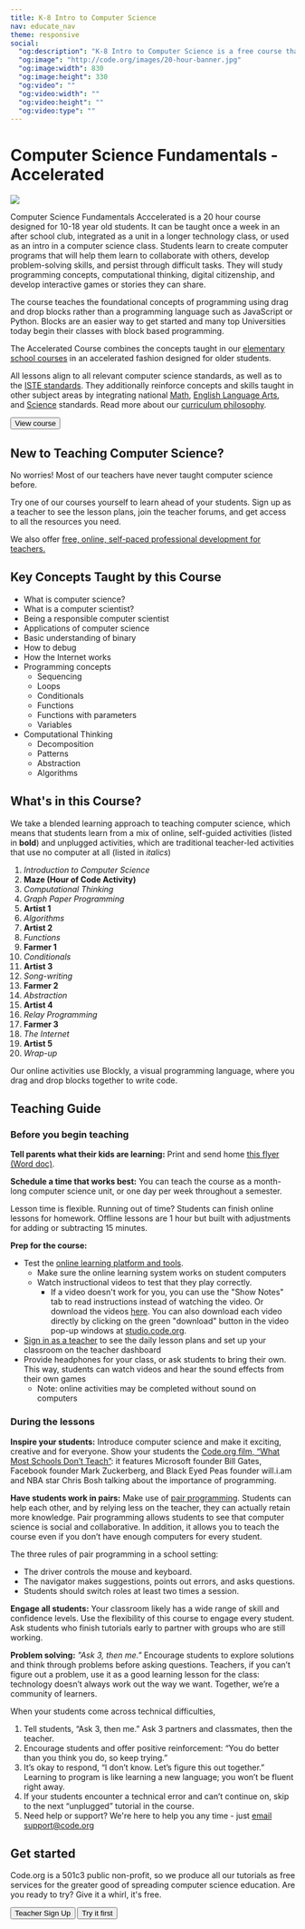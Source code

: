 ```yaml
---
title: K-8 Intro to Computer Science
nav: educate_nav
theme: responsive
social:
  "og:description": "K-8 Intro to Computer Science is a free course that aims to demystify computer science and show K-8 students that it’s fun, collaborative, and creative."
  "og:image": "http://code.org/images/20-hour-banner.jpg"
  "og:image:width": 830
  "og:image:height": 330
  "og:video": ""
  "og:video:width": ""
  "og:video:height": ""
  "og:video:type": ""
---
```

# Computer Science Fundamentals - Accelerated

<img src="/images/20-hour-banner.jpg" style="max-width: 100%"/>

Computer Science Fundamentals Acccelerated is a 20 hour course designed for 10-18 year old students. It can be taught once a week in an after school club, integrated as a unit in a longer technology class, or used as an intro in a computer science class. Students learn to create computer programs that will help them learn to collaborate with others, develop problem-solving skills, and persist through difficult tasks. They will study programming concepts, computational thinking, digital citizenship, and develop interactive games or stories they can share. 

The course teaches the foundational concepts of programming using drag and drop blocks rather than a programming language such as JavaScript or Python. Blocks are an easier way to get started and many top Universities today begin their classes with block based programming.

The Accelerated Course combines the concepts taught in our [elementary school courses](/educate/elementary) in an accelerated fashion designed for older students.

All lessons align to all relevant computer science standards, as well as to the <a href="http://www.iste.org/standards/standards-for-students" target="_blank">ISTE standards</a>. They additionally reinforce concepts and skills taught in other subject areas by integrating national <a href="http://www.corestandards.org/Math/" target="_blank">Math</a>, <a href="http://www.corestandards.org/ELA-Literacy/" target="_blank">English Language Arts</a>, and <a href="http://www.nextgenscience.org/next-generation-science-standards" target="_blank">Science</a> standards. Read more about our [curriculum philosophy](/educate/curriculum#philosophy).

[<button>View course</button>](https://studio.code.org/s/20-hour)


<a id="info-sessions"></a>
## New to Teaching Computer Science?

No worries! Most of our teachers have never taught computer science before. 

Try one of our courses yourself to learn ahead of your students. Sign up as a teacher to see the lesson plans, join the teacher forums, and get access to all the resources you need.

We also offer [free, online, self-paced professional development for teachers.](/educate/professional-development-online)


## Key Concepts Taught by this Course
- What is computer science?
- What is a computer scientist?
- Being a responsible computer scientist
- Applications of computer science
- Basic understanding of binary
- How to debug
- How the Internet works
- Programming concepts
	- Sequencing
	- Loops
	- Conditionals
	- Functions
	- Functions with parameters
	- Variables
- Computational Thinking
	- Decomposition
	- Patterns
	- Abstraction
	- Algorithms

## What's in this Course?

We take a blended learning approach to teaching computer science, which means that students learn from a mix of online, self-guided activities (listed in **bold**) and  unplugged activities, which are traditional teacher-led activities that use no computer at all (listed in *italics*)

1. *Introduction to Computer Science*
2. **Maze (Hour of Code Activity)**
3. *Computational Thinking*
4. *Graph Paper Programming*
5. **Artist 1**
6. *Algorithms*
7. **Artist 2**
8. *Functions*
9. **Farmer 1**
10. *Conditionals*
11. **Artist 3**
12. *Song-writing*
13. **Farmer 2**
14. *Abstraction*
15. **Artist 4**
16. *Relay Programming*
17. **Farmer 3**
18. *The Internet*
19. **Artist 5**
20. *Wrap-up*

Our online activities use Blockly, a visual programming language, where you drag and drop blocks together to write code. 

<a id="teaching-guide"></a>
## Teaching Guide
### Before you begin teaching

**Tell parents what their kids are learning:** Print and send home [this flyer (Word doc)](/files/k8-take-home.docx).

**Schedule a time that works best:** You can teach the course as a month-long computer science unit, or one day per week throughout a semester.

Lesson time is flexible. Running out of time? Students can finish online lessons for homework. Offline lessons are 1 hour but built with adjustments for adding or subtracting 15 minutes.

**Prep for the course:**

- Test the [online learning platform and tools](https://studio.code.org/s/20-hour).
	- Make sure the online learning system works on student computers
	- Watch instructional videos to test that they play correctly.
		- If a video doesn't work for you, you can use the "Show Notes" tab to read instructions instead of watching the video.  Or download the videos [here](https://www.dropbox.com/sh/aax85b3850olxcx/mso9d17QtH). You can also download each video directly by clicking on the green "download" button in the video pop-up windows at [studio.code.org](http://studio.code.org).
- [Sign in as a teacher](http://studio.code.org/users/sign_up?user%5Buser_type%5D=teacher) to see the daily lesson plans and set up your classroom on the teacher dashboard
- Provide headphones for your class, or ask students to bring their own. This way, students can watch videos and hear the sound effects from their own games
	- Note: online activities may be completed without sound on computers

### During the lessons

**Inspire your students:** Introduce computer science and make it exciting, creative and for everyone. Show your students the [Code.org film, “What Most Schools Don’t Teach”](https://www.youtube.com/watch?v=nKIu9yen5nc): it features Microsoft founder Bill Gates, Facebook founder Mark Zuckerberg, and Black Eyed Peas founder will.i.am and NBA star Chris Bosh talking about the importance of programming.

**Have students work in pairs:** Make use of [pair programming](http://www.ncwit.org/resources/pair-programming-box-power-collaborative-learning). Students can help each other, and by relying less on the teacher, they can actually retain more knowledge. Pair programming allows students to see that computer science is social and collaborative. In addition, it allows you to teach the course even if you don’t have enough computers for every student.

The three rules of pair programming in a school setting:

- The driver controls the mouse and keyboard.
- The navigator makes suggestions, points out errors, and asks questions.
- Students should switch roles at least two times a session.

**Engage all students:** Your classroom likely has a wide range of skill and confidence levels. Use the flexibility of this course to engage every student. Ask students who finish tutorials early to partner with groups who are still working.

**Problem solving:** *"Ask 3, then me."*
Encourage students to explore solutions and think through problems before asking questions. Teachers, if you can’t figure out a problem, use it as a good learning lesson for the class: technology doesn’t always work out the way we want. Together, we’re a community of learners.

When your students come across technical difficulties,

1. Tell students, “Ask 3, then me.” Ask 3 partners and classmates, then the teacher.
2. Encourage students and offer positive reinforcement:
“You do better than you think you do, so keep trying.”
3. It’s okay to respond, “I don’t know. Let’s figure this out together.” Learning to program is like learning a new language; you won’t be fluent right away.
4. If your students encounter a technical error and can’t continue on, skip to the next “unplugged” tutorial in the course.
5. Need help or support? We're here to help you any time - just [email support@code.org](mailto://suport@code.org)

## Get started
Code.org is a 501c3 public non-profit, so we produce all our tutorials as free services for the greater good of spreading computer science education. Are you ready to try? Give it a whirl, it's free.

[<button>Teacher Sign Up</button>](http://studio.code.org/users/sign_up?user%5Buser_type%5D=teacher) [<button>Try it first</button>](https://studio.code.org/s/20-hour)


